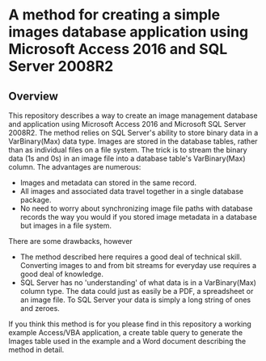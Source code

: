 # A method for creating a simple images database application using Microsoft Access 2016 and SQL Server 2008R2
## Overview
This repository describes a way to create an image management database and application using Microsoft Access 2016 and Microsoft SQL Server 2008R2.  The method relies on SQL Server's ability to store binary data in a VarBinary(Max) data type. Images are stored in the database tables, rather than as individual files on a file system. The trick is to stream the binary data (1s and 0s) in an image file into a database table's VarBinary(Max) column. The advantages are numerous:
- Images and metadata can stored in the same record.
- All images and associated data travel together in a single database package.  
-  No need to worry about synchronizing image file paths with database records the way you would if you stored image metadata in a database but images in a file system.

There are some drawbacks, however

- The method described here requires a good deal of technical skill.  Converting images to and from bit streams for everyday use requires a good deal of knowledge.
- SQL Server has no 'understanding' of what data is in a VarBinary(Max) column type.  The data could just as easily be a PDF, a spreadsheet or an image file. To SQL Server your data is simply a long string of ones and zeroes.

If you think this method is for you please find in this repository a working example Access/VBA application, a create table query to generate the Images table used in the example and a Word document describing the method in detail.
